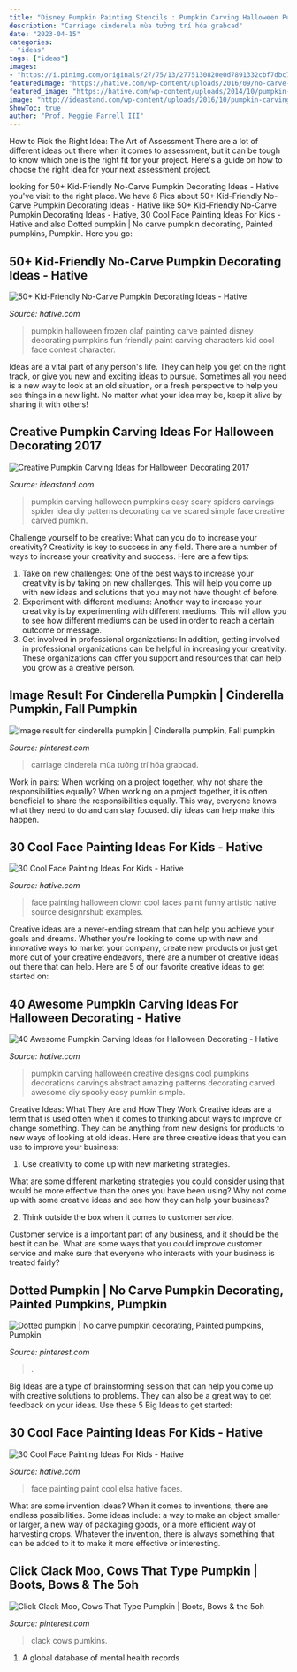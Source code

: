 ```yaml
---
title: "Disney Pumpkin Painting Stencils : Pumpkin Carving Halloween Pumpkins Easy Scary Spiders Carvings Spider Idea Diy Patterns Decorating Carve Scared Simple Face Creative Carved Pumkin"
description: "Carriage cinderela mùa tưởng trí hóa grabcad"
date: "2023-04-15"
categories:
- "ideas"
tags: ["ideas"]
images:
- "https://i.pinimg.com/originals/27/75/13/2775130820e0d7891332cbf7dbc70a85.jpg"
featuredImage: "https://hative.com/wp-content/uploads/2016/09/no-carve-pumpkin-kids/13-no-carve-pumpkin-decorating.jpg"
featured_image: "https://hative.com/wp-content/uploads/2014/10/pumpkin-carving-ideas/19-abstract-pumpkin.jpg"
image: "http://ideastand.com/wp-content/uploads/2016/10/pumpkin-carving-ideas/18-pumpkin-carving-ideas.jpg"
ShowToc: true
author: "Prof. Meggie Farrell III"
---
```



How to Pick the Right Idea: The Art of Assessment
There are a lot of different ideas out there when it comes to assessment, but it can be tough to know which one is the right fit for your project. Here's a guide on how to choose the right idea for your next assessment project.

	

		
looking for 50+ Kid-Friendly No-Carve Pumpkin Decorating Ideas - Hative you've visit to the right place. We have 8 Pics about 50+ Kid-Friendly No-Carve Pumpkin Decorating Ideas - Hative like 50+ Kid-Friendly No-Carve Pumpkin Decorating Ideas - Hative, 30 Cool Face Painting Ideas For Kids - Hative and also Dotted pumpkin | No carve pumpkin decorating, Painted pumpkins, Pumpkin. Here you go:
		
    
## 50+ Kid-Friendly No-Carve Pumpkin Decorating Ideas - Hative

<img loading=lazy src="https://hative.com/wp-content/uploads/2016/09/no-carve-pumpkin-kids/13-no-carve-pumpkin-decorating.jpg" onerror="this.onerror=null;this.src='https://tse1.mm.bing.net/th?id=OIP.ag5krL8zLLEEaT02mIlf3QHaJ4&amp;pid=15.1';" alt="50+ Kid-Friendly No-Carve Pumpkin Decorating Ideas - Hative">

_Source: hative.com_

>pumpkin halloween frozen olaf painting carve painted disney decorating pumpkins fun friendly paint carving characters kid cool face contest character. 

	

Ideas are a vital part of any person's life. They can help you get on the right track, or give you new and exciting ideas to pursue. Sometimes all you need is a new way to look at an old situation, or a fresh perspective to help you see things in a new light. No matter what your idea may be, keep it alive by sharing it with others!

    
## Creative Pumpkin Carving Ideas For Halloween Decorating 2017

<img loading=lazy src="http://ideastand.com/wp-content/uploads/2016/10/pumpkin-carving-ideas/18-pumpkin-carving-ideas.jpg" onerror="this.onerror=null;this.src='https://tse4.mm.bing.net/th?id=OIP.HH3hFn91NbSBdGMbtYCr3AHaID&amp;pid=15.1';" alt="Creative Pumpkin Carving Ideas for Halloween Decorating 2017">

_Source: ideastand.com_

>pumpkin carving halloween pumpkins easy scary spiders carvings spider idea diy patterns decorating carve scared simple face creative carved pumkin. 

	

Challenge yourself to be creative: What can you do to increase your creativity?
Creativity is key to success in any field. There are a number of ways to increase your creativity and success. Here are a few tips: 
1. Take on new challenges: One of the best ways to increase your creativity is by taking on new challenges. This will help you come up with new ideas and solutions that you may not have thought of before. 
2. Experiment with different mediums: Another way to increase your creativity is by experimenting with different mediums. This will allow you to see how different mediums can be used in order to reach a certain outcome or message. 
3. Get involved in professional organizations: In addition, getting involved in professional organizations can be helpful in increasing your creativity. These organizations can offer you support and resources that can help you grow as a creative person.

    
## Image Result For Cinderella Pumpkin | Cinderella Pumpkin, Fall Pumpkin

<img loading=lazy src="https://i.pinimg.com/originals/1f/8c/0b/1f8c0baeb5f2cd23b9efd06a6d478957.jpg" onerror="this.onerror=null;this.src='https://tse1.mm.bing.net/th?id=OIP.9NAD3UMDOsx77eXadh1K_AHaEy&amp;pid=15.1';" alt="Image result for cinderella pumpkin | Cinderella pumpkin, Fall pumpkin">

_Source: pinterest.com_

>carriage cinderela mùa tưởng trí hóa grabcad. 

	

Work in pairs: When working on a project together, why not share the responsibilities equally?
When working on a project together, it is often beneficial to share the responsibilities equally. This way, everyone knows what they need to do and can stay focused. diy ideas can help make this happen.

    
## 30 Cool Face Painting Ideas For Kids - Hative

<img loading=lazy src="https://hative.com/wp-content/uploads/2014/10/face-painting-ideas-for-kids/27-girl-clown.jpg" onerror="this.onerror=null;this.src='https://tse4.mm.bing.net/th?id=OIP.acyPG6HjGUhjH3MIOor1LAHaIF&amp;pid=15.1';" alt="30 Cool Face Painting Ideas For Kids - Hative">

_Source: hative.com_

>face painting halloween clown cool faces paint funny artistic hative source designrshub examples. 

	

Creative ideas are a never-ending stream that can help you achieve your goals and dreams. Whether you're looking to come up with new and innovative ways to market your company, create new products or just get more out of your creative endeavors, there are a number of creative ideas out there that can help. Here are 5 of our favorite creative ideas to get started on: 

    
## 40 Awesome Pumpkin Carving Ideas For Halloween Decorating - Hative

<img loading=lazy src="https://hative.com/wp-content/uploads/2014/10/pumpkin-carving-ideas/19-abstract-pumpkin.jpg" onerror="this.onerror=null;this.src='https://tse3.mm.bing.net/th?id=OIP.4Qt5VOSelIm1VvZmVvHcnQHaKX&amp;pid=15.1';" alt="40 Awesome Pumpkin Carving Ideas for Halloween Decorating - Hative">

_Source: hative.com_

>pumpkin carving halloween creative designs cool pumpkins decorations carvings abstract amazing patterns decorating carved awesome diy spooky easy pumkin simple. 

	

Creative Ideas: What They Are and How They Work
Creative ideas are a term that is used often when it comes to thinking about ways to improve or change something. They can be anything from new designs for products to new ways of looking at old ideas. Here are three creative ideas that you can use to improve your business:
1) Use creativity to come up with new marketing strategies.

What are some different marketing strategies you could consider using that would be more effective than the ones you have been using? Why not come up with some creative ideas and see how they can help your business?

2) Think outside the box when it comes to customer service.

Customer service is a important part of any business, and it should be the best it can be. What are some ways that you could improve customer service and make sure that everyone who interacts with your business is treated fairly?

    
## Dotted Pumpkin | No Carve Pumpkin Decorating, Painted Pumpkins, Pumpkin

<img loading=lazy src="https://i.pinimg.com/originals/27/75/13/2775130820e0d7891332cbf7dbc70a85.jpg" onerror="this.onerror=null;this.src='https://tse2.mm.bing.net/th?id=OIP.XzDyriSZUl-WP0flQeAsxAHaLH&amp;pid=15.1';" alt="Dotted pumpkin | No carve pumpkin decorating, Painted pumpkins, Pumpkin">

_Source: pinterest.com_

>. 

	

Big Ideas are a type of brainstorming session that can help you come up with creative solutions to problems. They can also be a great way to get feedback on your ideas. Use these 5 Big Ideas to get started: 

    
## 30 Cool Face Painting Ideas For Kids - Hative

<img loading=lazy src="https://hative.com/wp-content/uploads/2014/10/face-painting-ideas-for-kids/10-elsa-face-paint.jpg" onerror="this.onerror=null;this.src='https://tse2.mm.bing.net/th?id=OIP.gbmaJxLd1yOyBye_s-upuwHaJ4&amp;pid=15.1';" alt="30 Cool Face Painting Ideas For Kids - Hative">

_Source: hative.com_

>face painting paint cool elsa hative faces. 

	

What are some invention ideas?
When it comes to inventions, there are endless possibilities. Some ideas include: a way to make an object smaller or larger, a new way of packaging goods, or a more efficient way of harvesting crops. Whatever the invention, there is always something that can be added to it to make it more effective or interesting.

    
## Click Clack Moo, Cows That Type Pumpkin | Boots, Bows &amp; The 5oh

<img loading=lazy src="https://s-media-cache-ak0.pinimg.com/736x/cb/14/38/cb1438d34858b76ddca03549de5837a5.jpg" onerror="this.onerror=null;this.src='https://tse2.mm.bing.net/th?id=OIP.qiO7v0hbn9NfMr5warMZ3AHaFj&amp;pid=15.1';" alt="Click Clack Moo, Cows That Type Pumpkin | Boots, Bows &amp; the 5oh">

_Source: pinterest.com_

>clack cows pumkins. 

	

1. A global database of mental health records 

